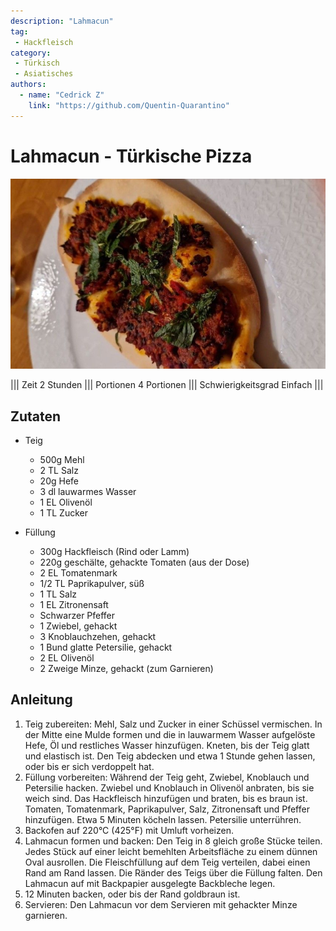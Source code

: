 ```yaml
---
description: "Lahmacun"
tag:
 - Hackfleisch
category:
 - Türkisch
 - Asiatisches
authors:
  - name: "Cedrick Z"
    link: "https://github.com/Quentin-Quarantino"
---
```


# Lahmacun - Türkische Pizza

![Lahmacun](/static/lahmacun.jpg)

||| Zeit
2 Stunden
||| Portionen
4 Portionen
||| Schwierigkeitsgrad
Einfach
|||

## Zutaten

- Teig
  - 500g Mehl
  - 2 TL Salz
  - 20g Hefe
  - 3 dl lauwarmes Wasser
  - 1 EL Olivenöl
  - 1 TL Zucker

- Füllung
  - 300g Hackfleisch (Rind oder Lamm)
  - 220g geschälte, gehackte Tomaten (aus der Dose)
  - 2 EL Tomatenmark
  - 1/2 TL Paprikapulver, süß
  - 1 TL Salz
  - 1 EL Zitronensaft
  - Schwarzer Pfeffer
  - 1 Zwiebel, gehackt
  - 3 Knoblauchzehen, gehackt
  - 1 Bund glatte Petersilie, gehackt
  - 2 EL Olivenöl
  - 2 Zweige Minze, gehackt (zum Garnieren)

## Anleitung

1. Teig zubereiten: Mehl, Salz und Zucker in einer Schüssel vermischen. In der Mitte eine Mulde formen und die in lauwarmem Wasser aufgelöste Hefe, Öl und restliches Wasser hinzufügen. Kneten, bis der Teig glatt und elastisch ist. Den Teig abdecken und etwa 1 Stunde gehen lassen, oder bis er sich verdoppelt hat.
2. Füllung vorbereiten: Während der Teig geht, Zwiebel, Knoblauch und Petersilie hacken. Zwiebel und Knoblauch in Olivenöl anbraten, bis sie weich sind. Das Hackfleisch hinzufügen und braten, bis es braun ist. Tomaten, Tomatenmark, Paprikapulver, Salz, Zitronensaft und Pfeffer hinzufügen. Etwa 5 Minuten köcheln lassen. Petersilie unterrühren.
3. Backofen auf 220°C (425°F) mit Umluft vorheizen.
4. Lahmacun formen und backen: Den Teig in 8 gleich große Stücke teilen. Jedes Stück auf einer leicht bemehlten Arbeitsfläche zu einem dünnen Oval ausrollen. Die Fleischfüllung auf dem Teig verteilen, dabei einen Rand am Rand lassen. Die Ränder des Teigs über die Füllung falten. Den Lahmacun auf mit Backpapier ausgelegte Backbleche legen.
5. 12 Minuten backen, oder bis der Rand goldbraun ist.
6. Servieren: Den Lahmacun vor dem Servieren mit gehackter Minze garnieren.

